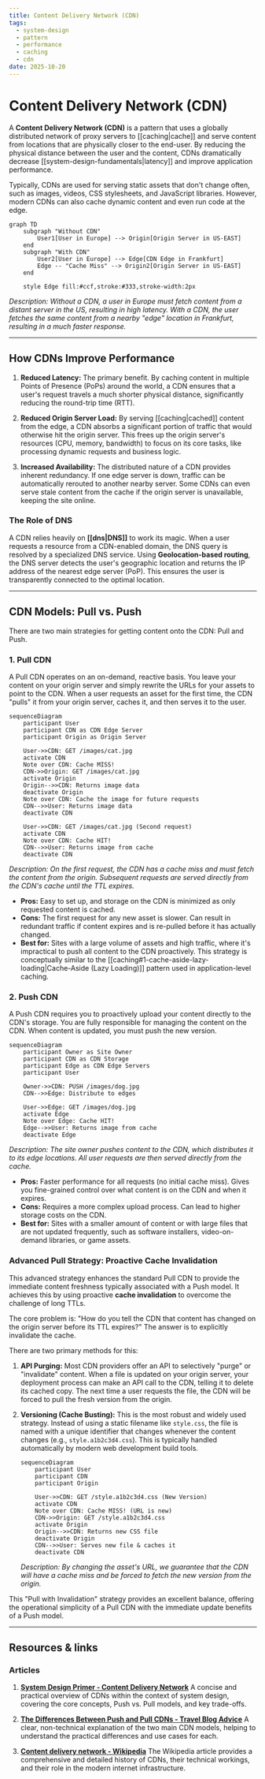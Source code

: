 ```yaml
---
title: Content Delivery Network (CDN)
tags:
  - system-design
  - pattern
  - performance
  - caching
  - cdn
date: 2025-10-20
---
```


# Content Delivery Network (CDN)

A **Content Delivery Network (CDN)** is a pattern that uses a globally distributed network of proxy servers to [[caching|cache]] and serve content from locations that are physically closer to the end-user. By reducing the physical distance between the user and the content, CDNs dramatically decrease [[system-design-fundamentals|latency]] and improve application performance.

Typically, CDNs are used for serving static assets that don't change often, such as images, videos, CSS stylesheets, and JavaScript libraries. However, modern CDNs can also cache dynamic content and even run code at the edge.

```mermaid
graph TD
    subgraph "Without CDN"
        User1[User in Europe] --> Origin[Origin Server in US-EAST]
    end
    subgraph "With CDN"
        User2[User in Europe] --> Edge[CDN Edge in Frankfurt]
        Edge -- "Cache Miss" --> Origin2[Origin Server in US-EAST]
    end

    style Edge fill:#ccf,stroke:#333,stroke-width:2px
```
*Description: Without a CDN, a user in Europe must fetch content from a distant server in the US, resulting in high latency. With a CDN, the user fetches the same content from a nearby "edge" location in Frankfurt, resulting in a much faster response.*

---

## How CDNs Improve Performance

1.  **Reduced Latency:** The primary benefit. By caching content in multiple Points of Presence (PoPs) around the world, a CDN ensures that a user's request travels a much shorter physical distance, significantly reducing the round-trip time (RTT).

2.  **Reduced Origin Server Load:** By serving [[caching|cached]] content from the edge, a CDN absorbs a significant portion of traffic that would otherwise hit the origin server. This frees up the origin server's resources (CPU, memory, bandwidth) to focus on its core tasks, like processing dynamic requests and business logic.

3.  **Increased Availability:** The distributed nature of a CDN provides inherent redundancy. If one edge server is down, traffic can be automatically rerouted to another nearby server. Some CDNs can even serve stale content from the cache if the origin server is unavailable, keeping the site online.

### The Role of DNS

A CDN relies heavily on **[[dns|DNS]]** to work its magic. When a user requests a resource from a CDN-enabled domain, the DNS query is resolved by a specialized DNS service. Using **Geolocation-based routing**, the DNS server detects the user's geographic location and returns the IP address of the nearest edge server (PoP). This ensures the user is transparently connected to the optimal location.

---

## CDN Models: Pull vs. Push

There are two main strategies for getting content onto the CDN: Pull and Push.

### 1. Pull CDN

A Pull CDN operates on an on-demand, reactive basis. You leave your content on your origin server and simply rewrite the URLs for your assets to point to the CDN. When a user requests an asset for the first time, the CDN "pulls" it from your origin server, caches it, and then serves it to the user.

```mermaid
sequenceDiagram
    participant User
    participant CDN as CDN Edge Server
    participant Origin as Origin Server

    User->>CDN: GET /images/cat.jpg
    activate CDN
    Note over CDN: Cache MISS!
    CDN->>Origin: GET /images/cat.jpg
    activate Origin
    Origin-->>CDN: Returns image data
    deactivate Origin
    Note over CDN: Cache the image for future requests
    CDN-->>User: Returns image data
    deactivate CDN

    User->>CDN: GET /images/cat.jpg (Second request)
    activate CDN
    Note over CDN: Cache HIT!
    CDN-->>User: Returns image from cache
    deactivate CDN
```
*Description: On the first request, the CDN has a cache miss and must fetch the content from the origin. Subsequent requests are served directly from the CDN's cache until the TTL expires.*

-   **Pros:** Easy to set up, and storage on the CDN is minimized as only requested content is cached.
-   **Cons:** The first request for any new asset is slower. Can result in redundant traffic if content expires and is re-pulled before it has actually changed.
-   **Best for:** Sites with a large volume of assets and high traffic, where it's impractical to push all content to the CDN proactively.
This strategy is conceptually similar to the [[caching#1-cache-aside-lazy-loading|Cache-Aside (Lazy Loading)]] pattern used in application-level caching.

### 2. Push CDN

A Push CDN requires you to proactively upload your content directly to the CDN's storage. You are fully responsible for managing the content on the CDN. When content is updated, you must push the new version.

```mermaid
sequenceDiagram
    participant Owner as Site Owner
    participant CDN as CDN Storage
    participant Edge as CDN Edge Servers
    participant User

    Owner->>CDN: PUSH /images/dog.jpg
    CDN-->>Edge: Distribute to edges

    User->>Edge: GET /images/dog.jpg
    activate Edge
    Note over Edge: Cache HIT!
    Edge-->>User: Returns image from cache
    deactivate Edge
```
*Description: The site owner pushes content to the CDN, which distributes it to its edge locations. All user requests are then served directly from the cache.*

-   **Pros:** Faster performance for all requests (no initial cache miss). Gives you fine-grained control over what content is on the CDN and when it expires.
-   **Cons:** Requires a more complex upload process. Can lead to higher storage costs on the CDN.
-   **Best for:** Sites with a smaller amount of content or with large files that are not updated frequently, such as software installers, video-on-demand libraries, or game assets.

### Advanced Pull Strategy: Proactive Cache Invalidation

This advanced strategy enhances the standard Pull CDN to provide the immediate content freshness typically associated with a Push model. It achieves this by using proactive **cache invalidation** to overcome the challenge of long TTLs.

The core problem is: "How do you tell the CDN that content has changed on the origin server before its TTL expires?" The answer is to explicitly invalidate the cache.

There are two primary methods for this:

1.  **API Purging:** Most CDN providers offer an API to selectively "purge" or "invalidate" content. When a file is updated on your origin server, your deployment process can make an API call to the CDN, telling it to delete its cached copy. The next time a user requests the file, the CDN will be forced to pull the fresh version from the origin.

2.  **Versioning (Cache Busting):** This is the most robust and widely used strategy. Instead of using a static filename like `style.css`, the file is named with a unique identifier that changes whenever the content changes (e.g., `style.a1b2c3d4.css`). This is typically handled automatically by modern web development build tools.

    ```mermaid
    sequenceDiagram
        participant User
        participant CDN
        participant Origin

        User->>CDN: GET /style.a1b2c3d4.css (New Version)
        activate CDN
        Note over CDN: Cache MISS! (URL is new)
        CDN->>Origin: GET /style.a1b2c3d4.css
        activate Origin
        Origin-->>CDN: Returns new CSS file
        deactivate Origin
        CDN-->>User: Serves new file & caches it
        deactivate CDN
    ```
    *Description: By changing the asset's URL, we guarantee that the CDN will have a cache miss and be forced to fetch the new version from the origin.*

This "Pull with Invalidation" strategy provides an excellent balance, offering the operational simplicity of a Pull CDN with the immediate update benefits of a Push model.

---

## Resources & links

### Articles

1.  **[System Design Primer - Content Delivery Network](https://github.com/donnemartin/system-design-primer#content-delivery-network)**
    A concise and practical overview of CDNs within the context of system design, covering the core concepts, Push vs. Pull models, and key trade-offs.

2.  **[The Differences Between Push and Pull CDNs - Travel Blog Advice](http://www.travelblogadvice.com/technical/the-differences-between-push-and-pull-cdns/)**
    A clear, non-technical explanation of the two main CDN models, helping to understand the practical differences and use cases for each.

3.  **[Content delivery network - Wikipedia](https://en.wikipedia.org/wiki/Content_delivery_network)**
    The Wikipedia article provides a comprehensive and detailed history of CDNs, their technical workings, and their role in the modern internet infrastructure.
